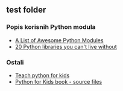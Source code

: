 ## test folder 

### Popis korisnih Python modula

* [A List of Awesome Python Modules ](https://thegeekswatch.blogspot.com/2016/09/a-list-of-awesome-python-modules.html)
* [20 Python libraries you can't live without](https://pythontips.com/2013/07/30/20-python-libraries-you-cant-live-without/)

### Ostali 
* [Teach python for kids](https://docs.google.com/spreadsheets/d/1AWb_c5c8adzWlC_BLRKcKqr3-IR-JBQDP5HMJE3PPaU/edit#gid=1558418395)
* [Python for Kids book - source files](http://jasonrbriggs.com/python-for-kids/code.html)


